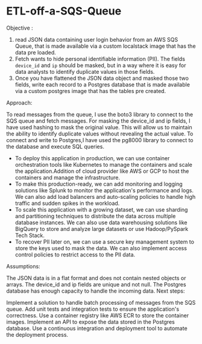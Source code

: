 # ETL-off-a-SQS-Queue

Objective :

1. read JSON data containing user login behavior from an AWS SQS Queue, that is made
available via a custom localstack image that has the data pre loaded.
2. Fetch wants to hide personal identifiable information (PII). The fields `device_id` and `ip`
should be masked, but in a way where it is easy for data analysts to identify duplicate
values in those fields.
3. Once you have flattened the JSON data object and masked those two fields, write each
record to a Postgres database that is made available via a custom postgres image that
has the tables pre created.

Approach:

To read messages from the queue, I use the boto3 library to connect to the SQS queue and fetch messages.
For masking the device_id and ip fields, I have used hashing to mask the original value. This will allow us to maintain the ability to identify duplicate values without revealing the actual value.
To connect and write to Postgres,I have used the pg8000 library to connect to the database and execute SQL queries.  

- To deploy this application in production, we can use container orchestration tools like Kubernetes to manage the containers and scale the application.Addition of cloud provider like AWS or GCP to host the containers and manage the infrastructure.
- To make this production-ready, we can add monitoring and logging solutions like Splunk to monitor the application's performance and logs. We can also add load balancers and auto-scaling policies to handle high traffic and sudden spikes in the workload.
- To scale this application with a growing dataset, we can use sharding and partitioning techniques to distribute the data across multiple database instances. We can also use data warehousing solutions like BigQuery to store and analyze large datasets or use Hadoop/PySpark Tech Stack.
- To recover PII later on, we can use a secure key management system to store the keys used to mask the data. We can also implement access control policies to restrict access to the PII data.

Assumptions:

The JSON data is in a flat format and does not contain nested objects or arrays.
The device_id and ip fields are unique and not null.
The Postgres database has enough capacity to handle the incoming data.
Next steps:

Implement a solution to handle batch processing of messages from the SQS queue.
Add unit tests and integration tests to ensure the application's correctness.
Use a container registry like AWS ECR to store the container images.
Implement an API to expose the data stored in the Postgres database.
Use a continuous integration and deployment tool to automate the deployment process.
